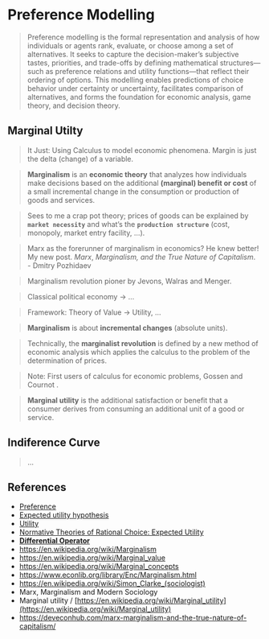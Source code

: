 # Preference Modelling

> Preference modelling is the formal representation and analysis of how individuals or agents rank, evaluate, or choose among a set of alternatives. It seeks to capture the decision-maker’s subjective tastes, priorities, and trade-offs by defining mathematical structures—such as preference relations and utility functions—that reflect their ordering of options. This modelling enables predictions of choice behavior under certainty or uncertainty, facilitates comparison of alternatives, and forms the foundation for economic analysis, game theory, and decision theory.

## Marginal Utilty

> It Just:  Using Calculus to model economic phenomena.  Margin is just the delta (change)  of a variable.

> **Marginalism** is an **economic theory** that analyzes how individuals make decisions based on the additional **(marginal) benefit or cost** of a small incremental change in the consumption or production of goods and services.

> Sees to me a crap pot theory; prices of goods can be explained by **`market necessity`**   and what’s the **`production structure`** (cost, monopoly, market entry facility, …).

> Marx as the forerunner of marginalism in economics? He knew better! My new post. *Marx*, *Marginalism, and the True Nature of Capitalism*. - Dmitry Pozhidaev


> Marginalism revolution pioner by Jevons, Walras and Menger.


> Classical political economy → …


> Framework:  Theory of Value →  Utility, …


> **Marginalism** is about **incremental changes** (absolute units).


> Technically, the **marginalist revolution** is defined by a new method of economic analysis which applies the calculus to the problem of the determination of prices.


> Note: First users of calculus  for economic problems, Gossen and Cournot .


> **Marginal utility** is the additional satisfaction or benefit that a consumer derives from consuming an additional unit of a good or service.


## Indiference Curve

> ...

## References

- [Preference](https://en.wikipedia.org/wiki/Preference_(economics))
- [Expected utility hypothesis](https://en.wikipedia.org/wiki/Expected_utility_hypothesis)
- [Utility](https://en.wikipedia.org/wiki/Utility)
- [Normative Theories of Rational Choice: Expected Utility](https://plato.stanford.edu/entries/rationality-normative-utility/)
- [**Differential Operator**](https://www.notion.so/Differential-Operator-874decad8ce3434483a7fa3d42d3b1c7?pvs=21)
- https://en.wikipedia.org/wiki/Marginalism
- https://en.wikipedia.org/wiki/Marginal_value
- https://en.wikipedia.org/wiki/Marginal_concepts
- https://www.econlib.org/library/Enc/Marginalism.html
- https://en.wikipedia.org/wiki/Simon_Clarke_(sociologist)
- Marx, Marginalism and Modern Sociology
- Marginal utility / [https://en.wikipedia.org/wiki/Marginal_utility](https://en.wikipedia.org/wiki/Marginal_utility)
- https://deveconhub.com/marx-marginalism-and-the-true-nature-of-capitalism/